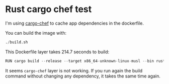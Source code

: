 # Rust cargo chef test

I'm using [cargo-chef](https://github.com/LukeMathWalker/cargo-chef) to cache app dependencies in the dockerfile.

You can build the image with:

```s
./build.sh
```

This Dockerfile layer takes 214.7 seconds to build:

```s
RUN cargo build --release --target x86_64-unknown-linux-musl --bin rust-cargo-chef-test
```

It seems `cargo-chef` layer is not working. If you run again the build command without changing any dependency, it takes the same time again.
